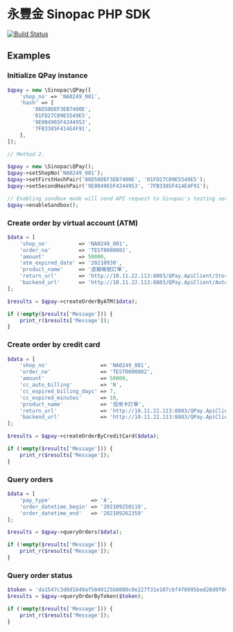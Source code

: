 # 永豐金 Sinopac PHP SDK

[![Build Status](https://app.travis-ci.com/terrylinooo/sinopac-php-sdk.svg?branch=master)](https://app.travis-ci.com/terrylinooo/sinopac-php-sdk)

## Examples

### Initialize QPay instance
```php
$qpay = new \Sinopac\QPay([
	'shop_no' => 'NA0249_001',
	'hash' => [
		'86D50DEF3EB7400E',
		'01FD27C09E5549E5',
		'9E004965F4244953',
		'7FB3385F414E4F91',
	],
]);

// Method 2.

$qpay = new \Sinopac\QPay();
$qpay->setShopNo('NA0249_001');
$qpay->setFirstHashPair('86D50DEF3EB7400E', '01FD27C09E5549E5');
$qpay->setSecondHashPair('9E004965F4244953', '7FB3385F414E4F91');

// Enabling sandbox mode will send API request to Sinopac's testing server.
$qpay->enableSandbox();
```

### Create order by virtual account (ATM)

```php
$data = [
    'shop_no'          => 'NA0249_001',
    'order_no'         => 'TEST0000001',
    'amount'           => 50000,
    'atm_expired_date' => '20210930',
    'product_name'     => '虛擬帳號訂單',
    'return_url'       => 'http://10.11.22.113:8803/QPay.ApiClient/Store/Return',
    'backend_url'      => 'http://10.11.22.113:8803/QPay.ApiClient/AutoPush/PushSuccess',
];

$results = $qpay->createOrderByATM($data);

if (!empty($results['Message'])) {
    print_r($results['Message']);
}
```

### Create order by credit card

```php
$data = [
    'shop_no'                 => 'NA0249_001',
    'order_no'                => 'TEST0000002',
    'amount'                  => 50000,
    'cc_auto_billing'         => 'N',
    'cc_expired_billing_days' => 7,
    'cc_expired_minutes'      => 10,
    'product_name'            => '信用卡訂單',
    'return_url'              => 'http://10.11.22.113:8803/QPay.ApiClient/Store/Return',
    'backend_url'             => 'http://10.11.22.113:8803/QPay.ApiClient/AutoPush/PushSuccess',
];

$results = $qpay->createOrderByCreditCard($data);

if (!empty($results['Message'])) {
    print_r($results['Message']);
}
```

### Query orders

```php
$data = [
    'pay_type'             => 'A',
    'order_datetime_begin' => '202109250110',
    'order_datetime_end'   => '202109262359'
];

$results = $qpay->queryOrders($data);

if (!empty($results['Message'])) {
    print_r($results['Message']);
}
```

### Query order status

```php
$token = 'da1547c3d0d1649af5049125b0880c0e227f31e107cbf4f0995bed28d0f066c1';
$results = $qpay->queryOrderByToken($token);

if (!empty($results['Message'])) {
    print_r($results['Message']);
}
```
